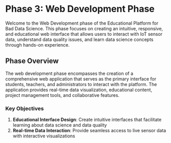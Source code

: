 # Phase 3: Web Development Phase

Welcome to the Web Development phase of the Educational Platform for Bad Data Science. This phase focuses on creating an intuitive, responsive, and educational web interface that allows users to interact with IoT sensor data, understand data quality issues, and learn data science concepts through hands-on experience.

## Phase Overview

The web development phase encompasses the creation of a comprehensive web application that serves as the primary interface for students, teachers, and administrators to interact with the platform. The application provides real-time data visualization, educational content, project management tools, and collaborative features.

### Key Objectives

1. **Educational Interface Design**: Create intuitive interfaces that facilitate learning about data science and data quality
2. **Real-time Data Interaction**: Provide seamless access to live sensor data with interactive visualizations

